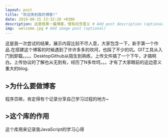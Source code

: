 ```yaml
---
layout: post
title: "欢迎来到我的博客!"
date: 2019-08-15 13:32:20 +0300
description: 这是我第一篇博客，很有纪念意义 # Add post description (optional)
img:  welcome.jpg # Add image post (optional)
---
```

这是我一次尝试的结果，展示内容比较不尽人意，大家包含一下，新手第一个作品.在搭建这个博客的时候遇到了许许多多的坎坷，也踩了不少的坑。GIT工具从入门到卸载。。。。DesktopGithub从陌生到熟练，上传文件搞了一个下午，才搞明白。上传协议的了解也从无到有，经历了N多坎坷。。。才有了大家眼前的这边意义重大的blog.

## >为什么要做博客
程序员嘛，肯定得有个记录分享自己学习过程的地方~


## >这个库的作用
这个库用来记录我JavaScript的学习心得

[jekyll-docs]: https://jekyllrb.com/docs/home
[jekyll-gh]:   https://github.com/jekyll/jekyll
[jekyll-talk]: https://talk.jekyllrb.com/

